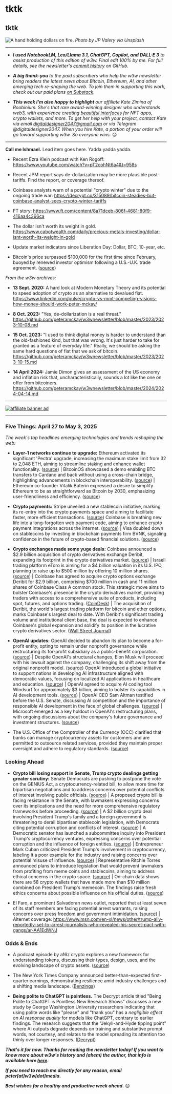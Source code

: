 # tktk
## tktk

![A hand holding dollars on fire.](https://images.unsplash.com/photo-1554672723-b208dc85134f?ixlib=rb-4.0.3&ixid=M3wxMjA3fDB8MHxwaG90by1wYWdlfHx8fGVufDB8fHx8fA%3D%3D&auto=format&fit=crop&w=3540&q=80)
*Photo by JP Valery via Unsplash*

<hr>

- _**I used NotebookLM, Leo/Llama 3.1, ChatGPT, Copilot, and DALL·E 3** to assist production of this edition of w3w. Final edit 100% by me. For full details, see the newsletter's [commit history](https://github.com/peteramckay/w3wnewsletter/commits) on GitHub._ <!-- Edit listed AIs as needed before final publication. -->

- _**A big thank-you** to the paid subscribers who help the w3w newsletter bring readers the latest news about Bitcoin, Ethereum, AI, and other emerging tech re-shaping the web. To join them in supporting this work, check out our paid plans [on Substack](https://w3wnews.substack.com/subscribe)._

- _**This week I'm also happy to highlight** our affiliate Kate Zimina of Roobinium. She's that rare award-winning designer who understands web3, with experience creating [beautiful interfaces](https://dribbble.com/roobinium) for NFT apps, crypto wallets, and more. To get her help with your project, contact Kate via email digitaldesigner2047@gmail.com or via Telegram @digitaldesigner2047. When you hire Kate, a portion of your order will go toward supporting w3w. So everyone wins._ 😊

<hr>

**Call me Ishmael.** Lead item goes here. Yadda yadda yadda.

<!-- For the lead item, riff on de-dollarization. Some notes & useful links: -->

- Recent Ezra Klein podcast with Ken Rogoff: https://www.youtube.com/watch?v=pT2cohNt6a4&t=958s <!-- Primo quotes ~30 mins and ~38 mins in -->

- Recent JPM report says de-dollarization may be more plausible post-tariffs. Find the report, or coverage thereof.

- Coinbase analysts warn of a potential "crypto winter" due to the ongoing trade war: https://decrypt.co/315089/bitcoin-steadies-but-coinbase-analyst-sees-crypto-winter-tariffs

- FT story: https://www.ft.com/content/8a71dceb-806f-4681-80f9-416aa4c366ca

- The dollar isn't worth its weight in gold. https://www.cabotwealth.com/daily/precious-metals-investing/dollar-isnt-worth-its-weight-in-gold

- Update market indicators since Liberation Day: Dollar, BTC, 10-year, etc.

- Bitcoin's price surpassed $100,000 for the first time since February, buoyed by renewed investor optimism following a U.S.-U.K. trade agreement. ([source](https://decrypt.co/318527/bitcoin-price-100000-first-time-february))  <!-- Draft summary by ChatGPT -->

*From the w3w archives:*

- **13 Sept. 2020:** A hard look at Modern Monetary Theory and its potential to speed adoption of crypto as an alternative to devalued fiat. https://www.linkedin.com/pulse/crypto-vs-mmt-competing-visions-how-money-should-work-peter-mckay/

- **8 Oct. 2023:** "Yes, de-dollarization is a real threat." https://github.com/peteramckay/w3wnewsletter/blob/master/2023/2023-10-08.md

- **15 Oct. 2023:** "I used to think digital money is harder to understand than the old-fashioned kind, but that was wrong. It's just harder to take for granted as a feature of everyday life." Really, we should be asking the same hard questions of fiat that we ask of bitcoin. https://github.com/peteramckay/w3wnewsletter/blob/master/2023/2023-10-15.md

- **14 April 2024:** Jamie Dimon gives an assessment of the US economy and inflation risk that, uncharacteristically, sounds a lot like the one on offer from bitcoiners. https://github.com/peteramckay/w3wnewsletter/blob/master/2024/2024-04-14.md

 <hr>

 [![affiliate banner ad](https://w3w.news/img/affiliate-kz-letter.png)](
 https://dribbble.com/roobinium)

 <hr>

### Five Things: April 27 to May 3, 2025

*The week's top headlines emerging technologies and trends reshaping the web:*

- **Layer-1 networks continue to upgrade:** Ethereum activated its significant 'Pectra' upgrade, increasing the maximum stake limit from 32 to 2,048 ETH, aiming to streamline staking and enhance wallet functionality. ([source](https://www.coindesk.com/tech/2025/05/07/ethereum-activates-pectra-upgrade-raising-max-stake-to-2048-eth)) | BitcoinOS showcased a demo enabling BTC transfers to Cardano and back without using a cross-chain bridge, highlighting advancements in blockchain interoperability. ([source](https://decrypt.co/317840/bitcoinos-demo-sends-btc-to-cardano-and-back-without-a-cross-chain-bridge)) | Ethereum co-founder Vitalik Buterin expressed a desire to simplify Ethereum to be as straightforward as Bitcoin by 2030, emphasizing user-friendliness and efficiency. ([source](https://cryptoslate.com/vitalik-buterin-wants-to-make-ethereum-as-simple-as-bitcoin-by-2030)) <!-- Draft summaries by ChatGPT -->

- **Crypto payments:** Stripe unveiled a new stablecoin initiative, marking its re-entry into the crypto payments space and aiming to facilitate faster, more efficient transactions. ([source](https://www.theblock.co/post/353605/stripe-unveils-new-stablecoin-feature-following-1-1-billion-bridge-acquisition))  Coinbase is breathing new life into a long-forgotten web payment code, aiming to enhance crypto payment integrations across the internet. ([source](https://decrypt.co/318467/coinbase-breathes-new-lift-into-long-forgotten-web-payment-code)) | Visa doubled down on stablecoins by investing in blockchain payments firm BVNK, signaling confidence in the future of crypto-based financial solutions. ([source](https://www.coindesk.com/business/2025/05/07/visa-doubles-down-on-stablecoins-with-investment-in-blockchain-payments-firm-bvnk))  <!-- Draft summaries by ChatGPT -->

- **Crypto exchanges made some yuge deals:** Coinbase announced a $2.9 billion acquisition of crypto derivatives exchange Deribit, expanding its footprint in the crypto derivatives market. ([source](https://www.theblock.co/post/353657/coinbase-agrees-to-acquire-crypto-derivatives-exchange-deribit-in-record-2-9-billion-deal)) | Israeli trading platform eToro is aiming for a $4 billion valuation in its U.S. IPO, planning to raise up to $500 million by offering 10 million shares. ([source](https://www.reuters.com/markets/deals/israels-etoro-targets-4-billion-valuation-us-ipo-2025-05-05)) | Coinbase has agreed to acquire crypto options exchange Deribit for $2.9 billion, comprising $700 million in cash and 11 million shares of Coinbase Class A common stock. This strategic move aims to bolster Coinbase's presence in the crypto derivatives market, providing traders with access to a comprehensive suite of products, including spot, futures, and options trading. ([CoinDesk](https://www.coindesk.com/business/2025/05/08/coinbase-buys-deribit-for-usd2-9b)) | The acquisition of Deribit, the world's largest trading platform for bitcoin and ether options, marks Coinbase's largest deal to date. With Deribit's significant trading volume and institutional client base, the deal is expected to enhance Coinbase's global expansion and solidify its position in the lucrative crypto derivatives sector. ([Wall Street Journal](https://www.wsj.com/finance/currencies/coinbase-strikes-2-9-billion-deal-for-major-crypto-options-platform-a87ca4b3)) <!-- Draft summaries by ChatGPT -->

- **OpenAI updates:** OpenAI decided to abandon its plan to become a for-profit entity, opting to remain under nonprofit governance while restructuring its for-profit subsidiary as a public-benefit corporation. ([source](https://www.wsj.com/tech/ai/openai-to-become-public-benefit-corporation-9e7896e0?st=QVaRQ6&reflink=desktopwebshare_permalink)) | Despite OpenAI's structural changes, Elon Musk will proceed with his lawsuit against the company, challenging its shift away from the original nonprofit model. ([source](https://www.reuters.com/business/elon-musk-keep-lawsuit-against-openai-despite-nonprofit-control-statement-lawyer-2025-05-06)) OpenAI introduced a global initiative to support nations in developing AI infrastructure aligned with democratic values, focusing on localized AI applications in healthcare and education. ([source](https://www.axios.com/2025/05/07/openai-democratic-ai-expansion)) | OpenAI agreed to acquire AI coding tool Windsurf for approximately $3 billion, aiming to bolster its capabilities in AI development tools. ([source](https://www.reuters.com/business/openai-agrees-buy-windsurf-about-3-billion-bloomberg-news-reports-2025-05-06)) | OpenAI CEO Sam Altman testified before the U.S. Senate, discussing AI competition and the importance of responsible AI development in the face of global challenges. ([source](https://www.pbs.org/newshour/politics/watch-live-openai-co-founder-sam-altman-testifies-on-ai-competition-in-senate-hearing)) | Microsoft emerged as a key holdout in OpenAI's restructuring plans, with ongoing discussions about the company's future governance and investment structures. ([source](https://finance.yahoo.com/news/microsoft-key-holdout-openai-restructuring-234551638.html)) <!-- Draft summaries by ChatGPT -->

- The U.S. Office of the Comptroller of the Currency (OCC) clarified that banks can manage cryptocurrency assets for customers and are permitted to outsource related services, provided they maintain proper oversight and adhere to regulatory standards. ([source](https://decrypt.co/318478/occ-says-banks-can-handle-crypto-for-customers-and-outsource-it-too)) <!-- Draft summary by ChatGPT -->

### Looking Ahead

- **Crypto bill losing support in Senate, Trump crypto dealings getting greater scrutiny:** Senate Democrats are pushing to postpone the vote on the GENIUS Act, a cryptocurrency-related bill, to allow more time for bipartisan negotiations and to address concerns over potential conflicts of interest involving public officials. ([source](https://www.politico.com/live-updates/2025/05/05/congress/crypto-stablecoin-senate-gallego-warren-trump-00326235)) |  A proposed crypto bill is facing resistance in the Senate, with lawmakers expressing concerns over its implications and the need for more comprehensive regulatory frameworks before proceeding. ([source](https://www.yahoo.com/news/crypto-bill-faces-senate-pushback-182307355.html)) | A $2 billion crypto deal involving President Trump's family and a foreign government is threatening to derail bipartisan stablecoin legislation, with Democrats citing potential corruption and conflicts of interest. ([source](https://www.axios.com/2025/05/07/trump-crypto-stablecoin-bill)) | A Democratic senator has launched a subcommittee inquiry into President Trump's cryptocurrency ventures, expressing concerns over potential corruption and the influence of foreign entities. ([source](https://decrypt.co/318358/democratic-senator-investigates-trumps-chilling-crypto-ventures)) | Entrepreneur Mark Cuban criticized President Trump's involvement in cryptocurrency, labeling it a poor example for the industry and raising concerns over potential misuse of influence. ([source](https://www.theblock.co/post/353484/mark-cuban-slams-trumps-crypto-ventures-as-bad-example)) | Representative Ritchie Torres announced plans to introduce legislation that would prevent lawmakers from profiting from meme coins and stablecoins, aiming to address ethical concerns in the crypto space. ([source](https://www.theblock.co/post/353501/rep-torres-to-introduce-bill-banning-trump-lawmakers-from-cashing-in-on-memecoins-and-stablecoins)) | On-chain data shows there are 58 crypto wallets that have made more than $10 million combined on President Trump's memecoin. The findings raise fresh ethics concerns about possible influence on his official duties. ([source](https://mashable.com/article/donald-trump-cryptocurrency-memecoin-top-holders-foreign-exchanges)) <!-- Draft summaries by ChatGPT -->

- El Faro, a prominent Salvadoran news outlet, reported that at least seven of its staff members are facing potential arrest warrants, raising concerns over press freedom and government intimidation. ([source](https://elfaro.net/en/202515/el_salvador/27826/El-Faro-Denounces-Possible-Arrest-Warrants-for-At-Least-Seven-Staff-Members-in-El-Salvador.htm)) <!-- Draft summaries by ChatGPT --> | Alternet coverage: https://www.msn.com/en-xl/news/other/trump-ally-reportedly-set-to-arrest-journalists-who-revealed-his-secret-pact-with-gangs/ar-AA1EdWNJ

### Odds & Ends

- A podcast episode by a16z crypto explores a new framework for understanding tokens, discussing their types, design, uses, and the evolving landscape of crypto assets. ([source](https://web3-with-a16z.simplecast.com/episodes/token-guide-crypto-JUFDm_Sn)) <!-- Draft summary by ChatGPT -->

- The New York Times Company announced better-than-expected first-quarter earnings, demonstrating resilience amid industry challenges and a shifting media landscape. ([Benzinga](https://www.benzinga.com/news/earnings/25/05/45253216/new-york-times-q1-earnings-revenue-beat-eps-beat-business-is-showing-resilience-amid-uncertainty)) <!-- Draft summary by ChatGPT -->

- **Being polite to ChatGPT is pointless.** The Decrypt article titled "Being Polite to ChatGPT is Pointless New Research Shows" discusses a new study by George Washington University researchers indicating that using polite words like "please" and "thank you" has a *negligible effect on AI response quality* for models like ChatGPT, contrary to earlier findings. The research suggests that the "Jekyll-and-Hyde tipping point" where AI outputs degrade depends on training and substantive prompt words, not courtesy, and relates to the model spreading its attention too thinly over longer responses. ([Decrypt](https://decrypt.co/317176/polite-chatgpt-pointless-new-research)) <!-- Early summary draft by NotebookLM -->

_**That's it for now. Thanks for reading the newsletter today! If you want to know more about w3w's history and (ahem) the author, that info is available here [here](https://w3wnews.substack.com/about).**_

_**If you need to reach me directly for any reason, email peter[at]w3w[dot]media.**_

_**Best wishes for a healthy and productive week ahead.**_ 😊
